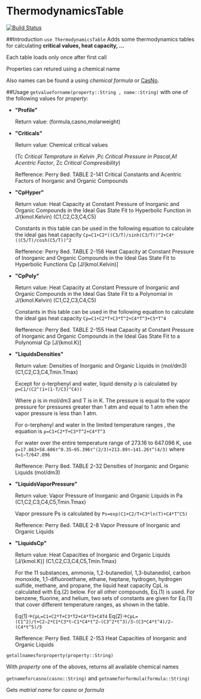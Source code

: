 # ThermodynamicsTable

[![Build Status](https://travis-ci.org/DANA-Laboratory/ThermodynamicsTable.jl.svg?branch=master)](https://travis-ci.org/DANA-Laboratory/ThermodynamicsTable.jl)

##Introduction
`use ThermodynamicsTable` Adds some thermodynamics tables for calculating **critical values, heat capacity, ...**

Each table loads only once after first call 

Properties can retured using a chemical name

Also names can be found a using *chemical formula* or [CasNo](http://en.wikipedia.org/wiki/List_of_CAS_numbers_by_chemical_compound).

##Usage
`getvalueforname(property::String , name::String)`
with one of the following values for *property*:
- **"Profile"**

  Return value:
  (formula,casno,molarweight)

- **"Criticals"** 
  
  Return value: Chemical critical values

  (Tc *Critical Temprature in Kelvin* ,Pc *Critical Pressure in Pascal*,Af *Acentric Factor*, Zc *Critical Compresibility*) 
  
  Refference: 
  Perry 8ed. TABLE 2-141 Critical Constants and Acentric Factors of Inorganic and Organic Compounds

- **"CpHyper"**

  Return value: Heat Capacity at Constant Pressure of Inorganic and Organic Compounds in the Ideal Gas State Fit to Hyperbolic Function in J/(kmol.Kelvin)
  (C1,C2,C3,C4,C5)
  
  Constants in this table can be used in the following equation to calculate the ideal gas heat capacity `Cp=C1+C2*((C3/T)/sinh(C3/T))^2+C4*((C5/T)/cosh(C5/T))^2`

  Refference:
  Perry 8ed. TABLE 2-156 Heat Capacity at Constant Pressure of Inorganic and Organic Compounds in the Ideal Gas State Fit to Hyperbolic Functions Cp [J/(kmol.Kelvin)]
  
- **"CpPoly"**
  
  Return value: Heat Capacity at Constant Pressure of Inorganic and Organic Compounds in the Ideal Gas State Fit to a Polynomial in J/(kmol.Kelvin)
  (C1,C2,C3,C4,C5)
  
  Constants in this table can be used in the following equation to calculate the ideal gas heat capacity `Cp=C1+C2*T+C3*T^2+C4*T^3+C5*T^4`

  Refference: 
  Perry 8ed. TABLE 2-155 Heat Capacity at Constant Pressure of Inorganic and Organic Compounds in the Ideal Gas State Fit to a Polynomial Cp [J/(kmol.K)]

- **"LiquidsDensities"**

  Return value: Densities of Inorganic and Organic Liquids in (mol/dm3)
  (C1,C2,C3,C4,Tmin.Tmax)

  Except for o-terphenyl and water, liquid density ρ is calculated by `ρ=C1/(C2^(1+(1-T/C3)^C4))`

  Where ρ is in mol/dm3 and T is in K. The pressure is equal to the vapor pressure for pressures greater than 1 atm and equal to 1 atm when the vapor pressure is less than 1 atm.

  For o-terphenyl and water in the limited temperature ranges , the equation is `ρ=C1+C2*T+C3*T^2+C4*T^3`

  For water over the entire temperature range of 273.16 to 647.096 K, use `ρ=17.863+58.606τ^0.35−95.396τ^(2/3)+213.89τ−141.26τ^(4/3)` where `τ=1−T/647.096`

  Refference: 
  Perry 8ed. TABLE 2-32 Densities of Inorganic and Organic Liquids (mol/dm3)

- **"LiquidsVaporPressure"**

  Return value: Vapor Pressure of Inorganic and Organic Liquids in Pa
  (C1,C2,C3,C4,C5,Tmin.Tmax)

  Vapor pressure Ps is calculated by `Ps=exp(C1+C2/T+C3*ln(T)+C4*T^C5)`

  Refference:
  Perry 8ed. TABLE 2-8 Vapor Pressure of Inorganic and Organic Liquids 

- **"LiquidsCp"**

  Return value: Heat Capacities of Inorganic and Organic Liquids [J/(kmol.K)]
  (C1,C2,C3,C4,C5,Tmin.Tmax)

  For the 11 substances, ammonia, 1,2-butanediol, 1,3-butanediol, carbon monoxide, 1,1-difluoroethane, ethane, heptane, hydrogen, hydrogen sulfide, methane, and propane, the liquid heat capacity CpL is calculated with Eq.(2) below. For all other compounds, Eq.(1) is used. For benzene, fluorine, and helium, two sets of constants are given for Eq.(1) that cover different temperature ranges, as shown in the table.

  Eq(1)->`CpL=C1+C2*T+C3*T2+C4*T3+C4T4`
  Eq(2)->`CpL=(C1^2)/t+C2−2*C1*C3*t−C1*C4*t^2−(C3^2*t^3)/3−(C3*C4*t^4)/2−(C4*t^5)/5`

  Refference:
  Perry 8ed. TABLE 2-153 Heat Capacities of Inorganic and Organic Liquids

`getallnamesforproperty(property::String)`

With *property* one of the aboves, returns all available chemical names

`getnameforcasno(casno::String)` and `getnameforformula(formula::String)`

Gets *matrial name* for *casno* or *formula*

